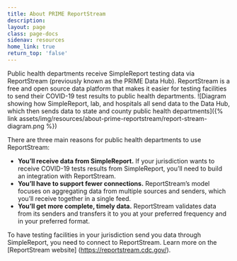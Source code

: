 ```yaml
---
title: About PRIME ReportStream
description:
layout: page
class: page-docs
sidenav: resources
home_link: true
return_top: 'false'
---
```


Public health departments receive SimpleReport testing data via ReportStream (previously known as the PRIME Data Hub).  ReportStream is a free and open source data platform that makes it easier for testing facilities to send their COVID-19 test results to public health departments.
![Diagram showing how SimpleReport, lab, and hospitals all send data to the Data Hub, which then sends data to state and county public health departments]({% link assets/img/resources/about-prime-reportstream/report-stream-diagram.png %})

There are three main reasons for public health departments to use ReportStream:
- **You’ll receive data from SimpleReport.** If your jurisdiction wants to receive COVID-19 tests results from SimpleReport, you’ll need to build an integration with ReportStream.
- **You’ll have to support fewer connections.** ReportStream’s model focuses on aggregating data from multiple sources and senders, which you’ll receive together in a single feed.
- **You’ll get more complete, timely data.** ReportStream validates data from its senders and transfers it to you at your preferred frequency and in your preferred format.

To have testing facilities in your jurisdiction send you data through SimpleReport, you need to connect to ReportStream. Learn more on the [ReportStream website] (https://reportstream.cdc.gov/). 
